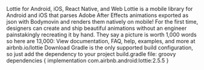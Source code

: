Lottie for Android, iOS, React Native, and Web Lottie is a mobile library for Android and iOS that parses Adobe After Effects animations exported as json with Bodymovin and renders them natively on mobile! For the first time, designers can create and ship beautiful animations without an engineer painstakingly recreating it by hand. They say a picture is worth 1,000 words so here are 13,000: View documentation, FAQ, help, examples, and more at airbnb.io/lottie Download Gradle is the only supported build configuration, so just add the dependency to your project build.gradle file: groovy dependencies { implementation com.airbnb.android:lottie:2.5.5 }